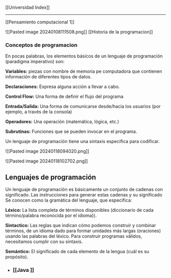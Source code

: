 [[Universidad Index]]

---
[[Pensamiento computacional 1]]


![[Pasted image 20240108111508.png]]
[[Historia de la programacion]]





### Conceptos de programacion
En pocas palabras, los elementos básicos de un lenguaje de programación (paradigma imperativo) son:

**Variables:** piezas con nombre de memoria pe computadora que contienen información de diferentes tipos de datos.

**Declaraciones:** Expresa alguna acción a llevar a cabo.

**Control Flow:** Una forma de definir el flujo del programa

**Entrada/Salida:** Una forma de comunicarse desde/hacia los usuarios (por ejemplo, a través de la consola)

**Operadores:** Una operación (matemática, lógica, etc.)

**Subrutinas:** Funciones que se pueden invocar en el programa.

Un lenguaje de programación tiene una sintaxis específica para
codificar.

![[Pasted image 20240118094020.png]]

![[Pasted image 20240118102702.png]]
## Lenguajes de programación

Un lenguaje de programación es básicamente un conjunto de cadenas con significado. Las instrucciones para generar estas cadenas y su significado Se conocen como la gramática del lenguaje, que especifica:

**Léxico:** La lista completa de términos disponibles (diccionario de cada término/palabra
reconocida por el idioma)).

**Sintactico:** Las reglas que indican cómo podemos construir y combinar términos, de un idioma dado para formar unidades más largas (oraciones) usando las palabras del léxico.
Para construir programas válidos, necesitamos cumplir con su sintaxis.

**Semántico:** El significado de cada elemento de la lengua (cuál es su propósito).

- ###  [[Java ]]